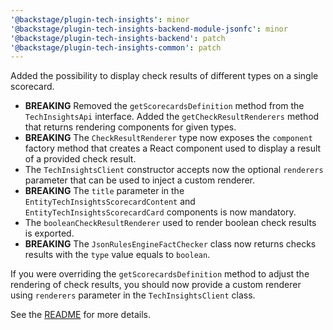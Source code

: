 ```yaml
---
'@backstage/plugin-tech-insights': minor
'@backstage/plugin-tech-insights-backend-module-jsonfc': minor
'@backstage/plugin-tech-insights-backend': patch
'@backstage/plugin-tech-insights-common': patch
---
```


Added the possibility to display check results of different types on a single scorecard.

- **BREAKING** Removed the `getScorecardsDefinition` method from the `TechInsightsApi` interface. Added the `getCheckResultRenderers` method that returns rendering components for given types.
- **BREAKING** The `CheckResultRenderer` type now exposes the `component` factory method that creates a React component used to display a result of a provided check result.
- The `TechInsightsClient` constructor accepts now the optional `renderers` parameter that can be used to inject a custom renderer.
- **BREAKING** The `title` parameter in the `EntityTechInsightsScorecardContent` and `EntityTechInsightsScorecardCard` components is now mandatory.
- The `booleanCheckResultRenderer` used to render boolean check results is exported.
- **BREAKING** The `JsonRulesEngineFactChecker` class now returns checks results with the `type` value equals to `boolean`.

If you were overriding the `getScorecardsDefinition` method to adjust the rendering of check results, you should now provide a custom renderer using `renderers` parameter in the `TechInsightsClient` class.

See the [README](https://github.com/backstage/backstage/tree/master/plugins/tech-insights/README.md) for more details.
